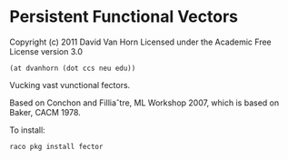 Persistent Functional Vectors
=============================

Copyright (c) 2011 David Van Horn
Licensed under the Academic Free License version 3.0

`(at dvanhorn (dot ccs neu edu))`

Vucking vast vunctional fectors.

Based on Conchon and Filliaˆtre, ML Workshop 2007, which is based on
Baker, CACM 1978.

To install:

```
raco pkg install fector
```

